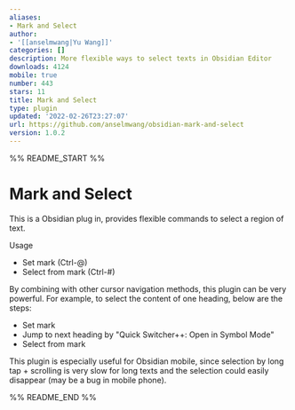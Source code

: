 ```yaml
---
aliases:
- Mark and Select
author:
- '[[anselmwang|Yu Wang]]'
categories: []
description: More flexible ways to select texts in Obsidian Editor
downloads: 4124
mobile: true
number: 443
stars: 11
title: Mark and Select
type: plugin
updated: '2022-02-26T23:27:07'
url: https://github.com/anselmwang/obsidian-mark-and-select
version: 1.0.2
---
```


%% README_START %%

# Mark and Select

This is a Obsidian plug in, provides flexible commands to select a region of text.

Usage
- Set mark (Ctrl-@)
- Select from mark (Ctrl-#)

By combining with other cursor navigation methods, this plugin can be very powerful. For example, to select the content of one heading, below are the steps:
- Set mark
- Jump to next heading by "Quick Switcher++: Open in Symbol Mode"
- Select from mark

This plugin is especially useful for Obsidian mobile, since selection by long tap + scrolling is very slow for long texts and the selection could easily disappear (may be a bug in mobile phone).


%% README_END %%